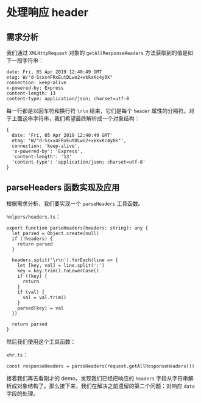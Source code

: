 #  处理响应 header #

##  需求分析 ##

我们通过 `XMLHttpRequest` 对象的 `getAllResponseHeaders` 方法获取到的值是如下一段字符串：

    date: Fri, 05 Apr 2019 12:40:49 GMT
    etag: W/"d-Ssxx4FRxEutDLwo2+xkkxKc4y0k"
    connection: keep-alive
    x-powered-by: Express
    content-length: 13
    content-type: application/json; charset=utf-8

每一行都是以回车符和换行符 `\r\n` 结束，它们是每个 `header` 属性的分隔符。对于上面这串字符串，我们希望最终解析成一个对象结构：

    {
      date: 'Fri, 05 Apr 2019 12:40:49 GMT'
      etag: 'W/"d-Ssxx4FRxEutDLwo2+xkkxKc4y0k"',
      connection: 'keep-alive',
      'x-powered-by': 'Express',
      'content-length': '13'
      'content-type': 'application/json; charset=utf-8'
    }

##  parseHeaders 函数实现及应用 ##

根据需求分析，我们要实现一个 `parseHeaders` 工具函数。

`helpers/headers.ts`：

    export function parseHeaders(headers: string): any {
      let parsed = Object.create(null)
      if (!headers) {
        return parsed
      }
    
      headers.split('\r\n').forEach(line => {
        let [key, val] = line.split(':')
        key = key.trim().toLowerCase()
        if (!key) {
          return
        }
        if (val) {
          val = val.trim()
        }
        parsed[key] = val
      })
    
      return parsed
    }

然后我们使用这个工具函数：

`xhr.ts`：

    const responseHeaders = parseHeaders(request.getAllResponseHeaders())

接着我们再去看刚才的 demo，发现我们已经把响应的 `headers` 字段从字符串解析成对象结构了。那么接下来，我们在解决之前遗留的第二个问题：对响应 `data` 字段的处理。